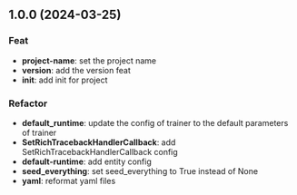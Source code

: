 ## 1.0.0 (2024-03-25)

### Feat

- **project-name**: set the project name
- **version**: add the version feat
- **init**: add init for project

### Refactor

- **default_runtime**: update the config of trainer to the default parameters of trainer
- **SetRichTracebackHandlerCallback**: add SetRichTracebackHandlerCallback config
- **default-runtime**: add entity config
- **seed_everything**: set seed_everything to True instead of None
- **yaml**: reformat yaml files

